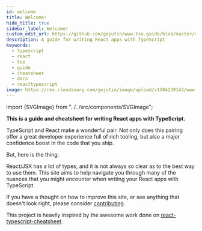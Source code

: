 ```yaml
---
id: welcome
title: Welcome!
hide_title: true
sidebar_label: Welcome!
custom_edit_url: https://github.com/gojutin/www.tsx.guide/blob/master/docs/introduction/welcome.md
description: A guide for writing React apps with TypeScript
keywords:
  - typescript
  - react
  - tsx
  - guide
  - cheatsheet
  - docs
  - reacttypescript
image: https://res.cloudinary.com/gojutin/image/upload/v1584239143/www.tsx.guide/tsx-guide-logo.png
---
```


import {SVGImage} from "../../src/components/SVGImage";

<SVGImage url="https://res.cloudinary.com/gojutin/image/upload/v1584291258/www.tsx.guide/undraw_welcome_cats.svg" />

**This is a guide and cheatsheet for writing React apps with TypeScript.**

TypeScript and React make a wonderful pair.
Not only does this pairing offer a great developer experience full of rich tooling, but also a major confidence boost in the code that you ship.

But, here is the thing.

React/JSX has a lot of types, and it is not always so clear as to the best way to use them.
This site aims to help navigate you through many of the nuances that you might encounter when writing your React apps with TypeScript.

If you have a thought on how to improve this site, or see anything that doesn't look right, please consider [contributing](contributing).

This project is heavily inspired by the awesome work done on [react-typescript-cheatsheet](https://github.com/typescript-cheatsheets/react-typescript-cheatsheet/).

